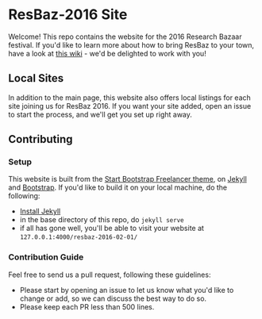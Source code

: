 # ResBaz-2016 Site

Welcome! This repo contains the website for the 2016 Research Bazaar festival. If you'd like to learn more about how to bring ResBaz to your town, have a look at [this wiki](https://github.com/resbaz/cookbook/wiki) - we'd be delighted to work with you!

## Local Sites

In addition to the main page, this website also offers local listings for each site joining us for ResBaz 2016. If you want your site added, open an issue to start the process, and we'll get you set up right away.

## Contributing

### Setup

This website is built from the [Start Bootstrap Freelancer theme](https://github.com/IronSummitMedia/startbootstrap-freelancer), on [Jekyll](https://jekyllrb.com/) and [Bootstrap](http://getbootstrap.com/). If you'd like to build it on your local machine, do the following:

 - [Install Jekyll](http://jekyllrb.com/docs/installation/)
 - in the base directory of this repo, do `jekyll serve`
 - if all has gone well, you'll be able to visit your website at `127.0.0.1:4000/resbaz-2016-02-01/`

### Contribution Guide

Feel free to send us a pull request, following these guidelines:

 - Please start by opening an issue to let us know what you'd like to change or add, so we can discuss the best way to do so.
 - Please keep each PR less than 500 lines.

